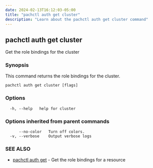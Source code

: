 ```yaml
---
date: 2024-02-13T16:12:03-05:00
title: "pachctl auth get cluster"
description: "Learn about the pachctl auth get cluster command"
---
```


## pachctl auth get cluster

Get the role bindings for the cluster

### Synopsis

This command returns the role bindings for the cluster.

```
pachctl auth get cluster [flags]
```

### Options

```
  -h, --help   help for cluster
```

### Options inherited from parent commands

```
      --no-color   Turn off colors.
  -v, --verbose    Output verbose logs
```

### SEE ALSO

* [pachctl auth get](../pachctl_auth_get)	 - Get the role bindings for a resource


